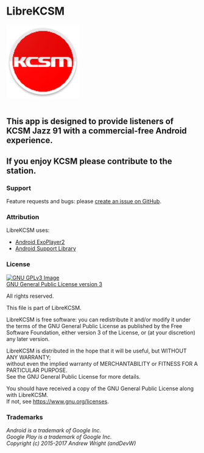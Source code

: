# LibreKCSM
<img src="https://github.com/andDevW/LibreKCSM/blob/master/LibreKCSM/app/src/main/res/mipmap-xxxhdpi/ic_launcher_round.png" />
<br>  
<br>

## This app is designed to provide listeners of KCSM Jazz 91 with a commercial-free Android experience.          
## If you enjoy KCSM please contribute to the station. 


### Support
Feature requests and bugs: please [create an issue on GitHub](https://github.com/andDevW/LibreKCSM/issues/).

### Attribution

LibreKCSM uses:

* [Android ExoPlayer2](https://github.com/google/ExoPlayer/)
* [Android Support Library](https://developer.android.com/topic/libraries/support-library/)


### License
[![GNU GPLv3 Image](https://www.gnu.org/graphics/gplv3-127x51.png)](http://www.gnu.org/licenses/gpl-3.0.en.html)  
[GNU General Public License version 3](http://www.gnu.org/licenses/gpl.txt)


All rights reserved.

This file is part of LibreKCSM.

LibreKCSM is free software: you can redistribute it and/or modify it under the terms of the GNU General Public License as published by the Free Software Foundation, either version 3 of the License, or (at your discretion) any later version.

LibreKCSM is distributed in the hope that it will be useful, but WITHOUT ANY WARRANTY;   
without even the implied warranty of MERCHANTABILITY or FITNESS FOR A PARTICULAR PURPOSE.   
See the GNU General Public License for more details.

You should have received a copy of the GNU General Public License along with LibreKCSM.   
If not, see https://www.gnu.org/licenses.

### Trademarks

*Android is a trademark of Google Inc.*        
*Google Play is a trademark of Google Inc.*      
*Copyright (c) 2015-2017 Andrew Wright (andDevW)*  
